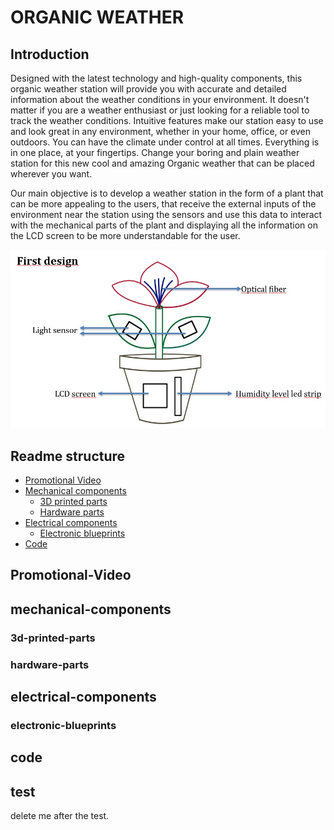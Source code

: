 #  ORGANIC WEATHER

## Introduction
Designed with the latest technology and high-quality components, this organic weather station will provide you with accurate and detailed information about the weather conditions in your environment. It doesn't matter if you are a weather enthusiast or just looking for a reliable tool to track the weather conditions. Intuitive features make our station easy to use and look great in any environment, whether in your home, office, or even outdoors. You can have the climate
under control at all times. Everything is in one place, at your fingertips.
Change your boring and plain weather station for this new cool and amazing Organic weather that can be placed wherever you want.

Our main objective is to develop a weather station in the form of a plant that can be more appealing to the users, that receive the external inputs of the environment near the station using the sensors and use this data to interact with the mechanical parts of the plant and displaying all the information on the LCD screen to be more understandable for the user.

![alt text](https://github.com/Integrated-Project-2-2024-UVic-UCC/organic-weather/blob/main/Images/first_design.jpg)

## Readme structure
- [Promotional Video](#Promotional-Video)
- [Mechanical components](#mechanical-components)
    - [ 3D printed parts](#3d-printed-parts)
    - [Hardware parts](#hardware-parts)
- [Electrical components](#electrical-components)
    - [Electronic blueprints](#electronic-blueprints)
- [Code](#code)

    
## Promotional-Video
## mechanical-components
  ### 3d-printed-parts
  ### hardware-parts
## electrical-components
  ### electronic-blueprints
## code


## test 
delete me after the test.

